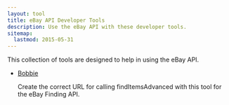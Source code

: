 ```yaml
---
layout: tool
title: eBay API Developer Tools
description: Use the eBay API with these developer tools.
sitemap:
  lastmod: 2015-05-31
---
```

This collection of tools are designed to help in using the eBay API.

  - [Bobbie](/developers/tools/bobbie/)

    Create the correct URL for calling findItemsAdvanced with this tool for the eBay Finding API. 

